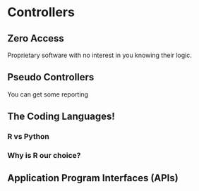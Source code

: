 # Controllers

## Zero Access
Proprietary software with no interest in you knowing their logic.

## Pseudo Controllers
You can get some reporting 

## The Coding Languages!


### R vs Python 

### Why is R our choice?

## Application Program Interfaces (APIs)









